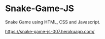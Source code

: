 # Snake-Game-JS
Snake Game using HTML, CSS and Javascript.

https://snake-game-js-007.herokuapp.com/
